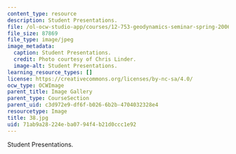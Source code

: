 ```yaml
---
content_type: resource
description: Student Presentations.
file: /ol-ocw-studio-app/courses/12-753-geodynamics-seminar-spring-2006/71ab9a28224eba0794f4b21d0ccc1e92_38.jpg
file_size: 87869
file_type: image/jpeg
image_metadata:
  caption: Student Presentations.
  credit: Photo courtesy of Chris Linder.
  image-alt: Student Presentations.
learning_resource_types: []
license: https://creativecommons.org/licenses/by-nc-sa/4.0/
ocw_type: OCWImage
parent_title: Image Gallery
parent_type: CourseSection
parent_uid: c3d972e9-df6f-b026-6b2b-4704032328e4
resourcetype: Image
title: 38.jpg
uid: 71ab9a28-224e-ba07-94f4-b21d0ccc1e92
---
```

Student Presentations.